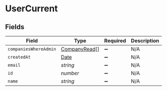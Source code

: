 # UserCurrent


## Fields

| Field                                                                                         | Type                                                                                          | Required                                                                                      | Description                                                                                   | Example                                                                                       |
| --------------------------------------------------------------------------------------------- | --------------------------------------------------------------------------------------------- | --------------------------------------------------------------------------------------------- | --------------------------------------------------------------------------------------------- | --------------------------------------------------------------------------------------------- |
| `companiesWhereAdmin`                                                                         | [CompanyRead](../../models/shared/companyread.md)[]                                           | :heavy_minus_sign:                                                                            | N/A                                                                                           |                                                                                               |
| `createdAt`                                                                                   | [Date](https://developer.mozilla.org/en-US/docs/Web/JavaScript/Reference/Global_Objects/Date) | :heavy_minus_sign:                                                                            | N/A                                                                                           |                                                                                               |
| `email`                                                                                       | *string*                                                                                      | :heavy_minus_sign:                                                                            | N/A                                                                                           | john@example.org                                                                              |
| `id`                                                                                          | *number*                                                                                      | :heavy_minus_sign:                                                                            | N/A                                                                                           | 1                                                                                             |
| `name`                                                                                        | *string*                                                                                      | :heavy_minus_sign:                                                                            | N/A                                                                                           | John Doe                                                                                      |